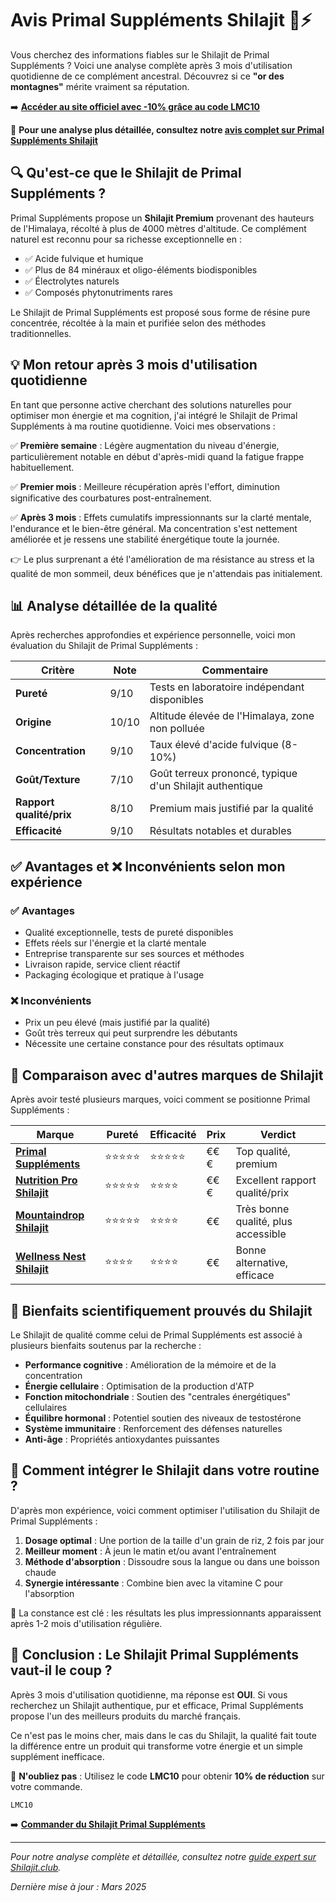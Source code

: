# Avis Primal Suppléments Shilajit 🌿⚡

Vous cherchez des informations fiables sur le Shilajit de Primal Suppléments ? Voici une analyse complète après 3 mois d'utilisation quotidienne de ce complément ancestral. Découvrez si ce **"or des montagnes"** mérite vraiment sa réputation.

➡️ **[Accéder au site officiel avec -10% grâce au code LMC10](https://primalsupplements.fr/?sca_ref=8439359.kLI1QMIcju)**

📌 **Pour une analyse plus détaillée, consultez notre [avis complet sur Primal Suppléments Shilajit](https://www.shilajit.club/avis-marques-shilajit/primal-supplement-avis)**

## 🔍 Qu'est-ce que le Shilajit de Primal Suppléments ?

Primal Suppléments propose un **Shilajit Premium** provenant des hauteurs de l'Himalaya, récolté à plus de 4000 mètres d'altitude. Ce complément naturel est reconnu pour sa richesse exceptionnelle en :

- ✅ Acide fulvique et humique
- ✅ Plus de 84 minéraux et oligo-éléments biodisponibles 
- ✅ Électrolytes naturels
- ✅ Composés phytonutriments rares

Le Shilajit de Primal Suppléments est proposé sous forme de résine pure concentrée, récoltée à la main et purifiée selon des méthodes traditionnelles.

## 💡 Mon retour après 3 mois d'utilisation quotidienne

En tant que personne active cherchant des solutions naturelles pour optimiser mon énergie et ma cognition, j'ai intégré le Shilajit de Primal Suppléments à ma routine quotidienne. Voici mes observations :

✅ **Première semaine** : Légère augmentation du niveau d'énergie, particulièrement notable en début d'après-midi quand la fatigue frappe habituellement.

✅ **Premier mois** : Meilleure récupération après l'effort, diminution significative des courbatures post-entraînement.

✅ **Après 3 mois** : Effets cumulatifs impressionnants sur la clarté mentale, l'endurance et le bien-être général. Ma concentration s'est nettement améliorée et je ressens une stabilité énergétique toute la journée.

👉 Le plus surprenant a été l'amélioration de ma résistance au stress et la qualité de mon sommeil, deux bénéfices que je n'attendais pas initialement.

## 📊 Analyse détaillée de la qualité

Après recherches approfondies et expérience personnelle, voici mon évaluation du Shilajit de Primal Suppléments :

| Critère | Note | Commentaire |
|---------|------|-------------|
| **Pureté** | 9/10 | Tests en laboratoire indépendant disponibles |
| **Origine** | 10/10 | Altitude élevée de l'Himalaya, zone non polluée |
| **Concentration** | 9/10 | Taux élevé d'acide fulvique (8-10%) |
| **Goût/Texture** | 7/10 | Goût terreux prononcé, typique d'un Shilajit authentique |
| **Rapport qualité/prix** | 8/10 | Premium mais justifié par la qualité |
| **Efficacité** | 9/10 | Résultats notables et durables |

## ✅ Avantages et ❌ Inconvénients selon mon expérience

### ✅ Avantages
- Qualité exceptionnelle, tests de pureté disponibles
- Effets réels sur l'énergie et la clarté mentale
- Entreprise transparente sur ses sources et méthodes
- Livraison rapide, service client réactif
- Packaging écologique et pratique à l'usage

### ❌ Inconvénients
- Prix un peu élevé (mais justifié par la qualité)
- Goût très terreux qui peut surprendre les débutants
- Nécessite une certaine constance pour des résultats optimaux

## 🌟 Comparaison avec d'autres marques de Shilajit

Après avoir testé plusieurs marques, voici comment se positionne Primal Suppléments :

| Marque | Pureté | Efficacité | Prix | Verdict |
|--------|--------|------------|------|---------|
| **[Primal Suppléments](https://primalsupplements.fr/?sca_ref=8439359.kLI1QMIcju)** | ⭐⭐⭐⭐⭐ | ⭐⭐⭐⭐⭐ | €€€ | Top qualité, premium |
| **[Nutrition Pro Shilajit](https://nutritionpro.fr/?ref=ynnwrwea)** | ⭐⭐⭐⭐⭐ | ⭐⭐⭐⭐ | €€€ | Excellent rapport qualité/prix |
| **[Mountaindrop Shilajit](https://mountaindrop.com?ref=8683)** | ⭐⭐⭐⭐⭐ | ⭐⭐⭐⭐ | €€ | Très bonne qualité, plus accessible |
| **[Wellness Nest Shilajit](https://wellnessnest.co/products/pure-shilajit-essence?ref=aacjtiko)** | ⭐⭐⭐⭐ | ⭐⭐⭐⭐ | €€ | Bonne alternative, efficace |

## 🧠 Bienfaits scientifiquement prouvés du Shilajit

Le Shilajit de qualité comme celui de Primal Suppléments est associé à plusieurs bienfaits soutenus par la recherche :

- **Performance cognitive** : Amélioration de la mémoire et de la concentration
- **Énergie cellulaire** : Optimisation de la production d'ATP
- **Fonction mitochondriale** : Soutien des "centrales énergétiques" cellulaires
- **Équilibre hormonal** : Potentiel soutien des niveaux de testostérone
- **Système immunitaire** : Renforcement des défenses naturelles
- **Anti-âge** : Propriétés antioxydantes puissantes

## 💬 Comment intégrer le Shilajit dans votre routine ?

D'après mon expérience, voici comment optimiser l'utilisation du Shilajit de Primal Suppléments :

1. **Dosage optimal** : Une portion de la taille d'un grain de riz, 2 fois par jour
2. **Meilleur moment** : À jeun le matin et/ou avant l'entraînement
3. **Méthode d'absorption** : Dissoudre sous la langue ou dans une boisson chaude
4. **Synergie intéressante** : Combine bien avec la vitamine C pour l'absorption

🔄 La constance est clé : les résultats les plus impressionnants apparaissent après 1-2 mois d'utilisation régulière.

## 📢 Conclusion : Le Shilajit Primal Suppléments vaut-il le coup ?

Après 3 mois d'utilisation quotidienne, ma réponse est **OUI**. Si vous recherchez un Shilajit authentique, pur et efficace, Primal Suppléments propose l'un des meilleurs produits du marché français.

Ce n'est pas le moins cher, mais dans le cas du Shilajit, la qualité fait toute la différence entre un produit qui transforme votre énergie et un simple supplément inefficace.

🎁 **N'oubliez pas** : Utilisez le code **LMC10** pour obtenir **10% de réduction** sur votre commande.

```
LMC10
```

➡️ **[Commander du Shilajit Primal Suppléments](https://primalsupplements.fr/?sca_ref=8439359.kLI1QMIcju)**

---

*Pour notre analyse complète et détaillée, consultez notre [guide expert sur Shilajit.club](https://www.shilajit.club/avis-marques-shilajit/primal-supplement-avis).*

*Dernière mise à jour : Mars 2025*

